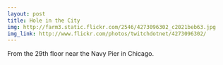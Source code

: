 ```yaml
---
layout: post
title: Hole in the City 
img: http://farm3.static.flickr.com/2546/4273096302_c2021beb63.jpg 
img_link: http://www.flickr.com/photos/twitchdotnet/4273096302/ 
---
```

From the 29th floor near the Navy Pier in Chicago.